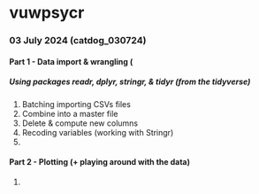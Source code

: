 # vuwpsycr

### 03 July 2024 (catdog_030724)
#### Part 1 - Data import & wrangling (
##### Using packages readr, dplyr, stringr, & tidyr (from the tidyverse)
1.  Batching importing CSVs files 
2.  Combine into a master file
3.  Delete & compute new columns
4.  Recoding variables (working with Stringr)
5.  

#### Part 2 - Plotting (+ playing around with the data)
1. 




